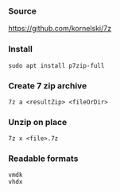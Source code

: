### Source
https://github.com/kornelski/7z  

### Install
```
sudo apt install p7zip-full
```

### Create 7 zip archive
```
7z a <resultZip> <fileOrDir>
```

### Unzip on place
```
7z x <file>.7z 
```

### Readable formats
```
vmdk
vhdx
```

